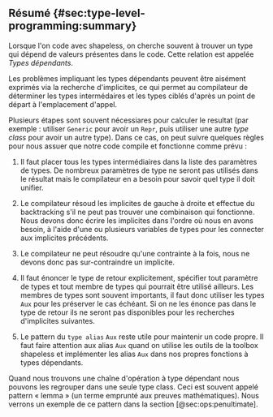 ## Résumé {#sec:type-level-programming:summary}

Lorsque l'on code avec shapeless,
on cherche souvent à trouver un
type qui dépend de valeurs présentes dans le code.
Cette relation est appelée *Types dépendants*.

Les problèmes impliquant les types dépendants peuvent être aisément exprimés via la recherche d'implicites,
ce qui permet au compilateur de déterminer
les types intermédaires et les types ciblés
d'après un point de départ à l'emplacement d'appel.

Plusieurs étapes sont souvent nécessiares pour
calculer le resultat
(par exemple : utiliser `Generic` pour avoir un `Repr`,
puis utiliser une autre *type class* pour avoir un autre type).
Dans ce cas, on peut suivre quelques règles
pour nous assuer que notre code compile et fonctionne comme prévu :


 1. Il faut placer tous les types intermédiaires dans la liste des paramètres de types.
    De nombreux paramètres de type ne seront pas utilisés dans le résultat mais le compilateur en a besoin pour savoir quel type il doit unifier.

 2. Le compilateur résoud les implicites de gauche à droite
    et effectue du backtracking s'il ne
    peut pas trouver une combinaison qui fonctionne.
    Nous devons donc écrire les implicites dans l'ordre où nous en avons besoin,
    à l'aide d'une ou plusieurs variables de
    types pour les connecter aux implicites précédents.    

 3. Le compilateur ne peut résoudre qu'une contrainte à la fois,
    nous ne devons donc pas sur-contraindre un implicite.

 4. Il faut énoncer le type de retour explicitement,
    spécifier tout paramètre de types et tout membre
    de types qui pourrait être utilisé ailleurs.
    Les membres de types sont souvent importants,
    il faut donc utiliser les types `Aux` pour les préserver
    le cas échéant.
    Si on ne les énonce pas dans le type de retour
    ils ne seront pas disponibles
    pour les recherches d'implicites suivantes.

 5. Le pattern du `type alias` `Aux` reste utile pour maintenir un code propre.
    Il faut faire attention aux alias `Aux` quand on utilise les outils de la toolbox shapeless
    et implémenter les alias `Aux` dans nos propres fonctions à types dépendants.

Quand nous trouvons une chaîne d'opération à type dépendant nous pouvons les regrouper
dans une seule type class.
Ceci est souvent appelé pattern « lemma »
(un terme emprunté aux preuves mathématiques).
Nous verrons un exemple de ce pattern dans la section [@sec:ops:penultimate].
